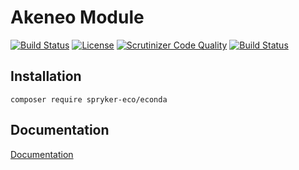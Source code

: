# Akeneo Module

[![Build Status](https://travis-ci.org/spryker-eco/econda.svg?branch=master)](https://travis-ci.org/spryker-eco/econda)
[![License](https://img.shields.io/github/license/spryker-eco/econda.svg?b=master)](https://github.com/spryker-eco/econda)
[![Scrutinizer Code Quality](https://scrutinizer-ci.com/g/spryker-eco/econda/badges/quality-score.png?b=master)](https://scrutinizer-ci.com/g/spryker-eco/econda/?branch=master)
[![Build Status](https://scrutinizer-ci.com/g/spryker-eco/econda/badges/build.png?b=master)](https://scrutinizer-ci.com/g/spryker-eco/econda/build-status/master)

## Installation

```
composer require spryker-eco/econda
```

## Documentation

[Documentation](https://documentation.spryker.com/industry_partners/performance/econda/econda.htm)
